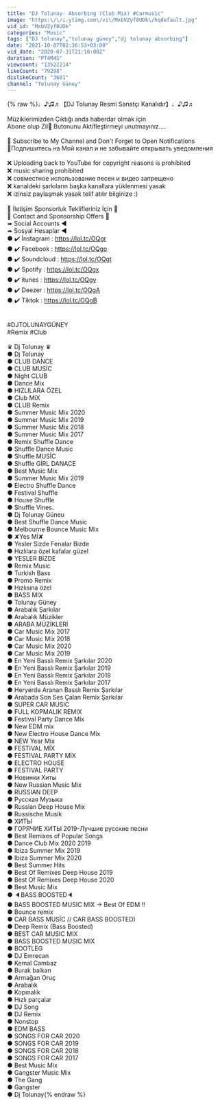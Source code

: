 ```yaml
---
title: "DJ Tolunay- Absorbing (Club Mix) #Carmusic"
image: "https:\/\/i.ytimg.com\/vi\/MxbVZyf8UDk\/hqdefault.jpg"
vid_id: "MxbVZyf8UDk"
categories: "Music"
tags: ["DJ tolunay","tolunay güney","dj tolunay absorbing"]
date: "2021-10-07T02:36:53+03:00"
vid_date: "2020-07-31T21:10:00Z"
duration: "PT4M4S"
viewcount: "13522214"
likeCount: "79298"
dislikeCount: "3601"
channel: "Tolunay Güney"
---
```

{% raw %}♩♪♫♬【DJ Tolunay Resmi Sanatçı Kanalıdır】♩♪♫♬<br />        <br />Müziklerimizden Çıktığı anda haberdar olmak için<br />Abone olup Zil🔔 Butonunu Aktifleştirmeyi unutmayınız....<br /><br />🔔 Subscribe to My Channel and Don't Forget to Open Notifications <br />🔔Подпишитесь на Мой канал и не забывайте открывать уведомления<br /><br /> ❌ Uploading back to YouTube for copyright reasons is prohibited                                                                                                         <br /> ❌ music sharing prohibited<br /> ❌ совместное использование песен и видео запрещено<br /> ❌ kanaldeki şarkıların başka kanallara yüklenmesi yasak<br /> ❌ izinsiz paylaşmak yasak telif atılır bilginize :)<br /><br />   📢  İletişim Sponsorluk Teklifleriniz İçin 📢                                    <br />   📢 Contact and Sponsorship Offers 📢 <br />   ➠ Social Accounts ◄<br />   ➠ Sosyal Hesaplar ◄  <br />● ✔️ İnstagram     :  <a rel="nofollow" target="blank" href="https://lol.tc/OQgr">https://lol.tc/OQgr</a><br />● ✔️ Facebook      :  <a rel="nofollow" target="blank" href="https://lol.tc/OQgo">https://lol.tc/OQgo</a><br />● ✔️ Soundcloud    :  <a rel="nofollow" target="blank" href="https://lol.tc/OQgt">https://lol.tc/OQgt</a><br />● ✔️ Spotify       :  <a rel="nofollow" target="blank" href="https://lol.tc/OQgx">https://lol.tc/OQgx</a><br />● ✔️ itunes        :  <a rel="nofollow" target="blank" href="https://lol.tc/OQgy">https://lol.tc/OQgy</a><br />● ✔️ Deezer        :  <a rel="nofollow" target="blank" href="https://lol.tc/OQgA">https://lol.tc/OQgA</a><br />● ✔️ Tiktok        :  <a rel="nofollow" target="blank" href="https://lol.tc/OQgB">https://lol.tc/OQgB</a><br /><br /><br />#DJTOLUNAYGÜNEY<br />#Remix #Club <br /> <br />♛ Dj Tolunay  ♛<br />● Dj Tolunay<br />● CLUB DANCE<br />● CLUB MUSİC<br />● Night CLUB<br />● Dance Mix<br />● HIZLILARA ÖZEL<br />● Club MiX<br />● CLUB Remix<br />● Summer Music Mix 2020<br />● Summer Music Mix 2019<br />● Summer Music Mix 2018<br />● Summer Music Mix 2017<br />● Remix Shuffle Dance<br />● Shuffle Dance Music<br />● Shuffle MUSİC<br />● Shuffle GİRL DANACE<br />● Best Music Mix<br />● Summer Music Mix 2019<br />● Electro Shuffle Dance<br />● Festival Shuffle<br />● House Shuffle<br />● Shuffle Vines.<br />● Dj Tolunay Güneu<br />● Best Shuffle Dance Music<br />● Melbourne Bounce Music Mix<br />● ✘Yes Mİ✘<br />● Yesler Sizde Fenalar Bizde<br />● Hızlılara özel kafalar güzel<br />● YESLER BİZDE<br />● Remix Music<br />● Turkish Bass<br />● Promo Remix<br />● Hızlısına özel<br />● BASS MIX<br />● Tolunay Güney<br />● Arabalık Şarkılar <br />● Arabalık Müzikler <br />● ARABA MÜZİKLERİ<br />● Car Music Mix 2017<br />● Car Music Mix 2018<br />● Car Music Mix 2020<br />● Car Music Mix 2019<br />● En Yeni Basslı Remix Şarkılar 2020<br />● En Yeni Basslı Remix Şarkılar 2019<br />● En Yeni Basslı Remix Şarkılar 2018<br />● En Yeni Basslı Remix Şarkılar 2017 <br />● Heryerde Aranan Basslı Remix Şarkılar<br />● Arabada Son Ses Çalan Remix Şarkılar<br />● SUPER CAR MUSIC <br />● FULL KOPMALIK REMIX<br />● Festival Party Dance Mix<br />● New EDM mix<br />● New Electro House Dance Mix<br />● NEW Year Mix<br />● FESTIVAL MİX<br />● FESTIVAL PARTY MİX<br />● ELECTRO HOUSE <br />● FESTIVAL PARTY<br />● Новинки Хиты <br />● New Russian Music Mix<br />● RUSSIAN DEEP<br />● Русская Музыка <br />● Russian Deep House Mix<br />● Russische Musik<br />● ХИТЫ<br />● ГОРЯЧИЕ ХИТЫ 2019-Лучшие русские песни <br />● Best Remixes of Popular Songs<br />● Dance Club Mix 2020 2019<br />● Ibiza Summer Mix 2019<br />● Ibiza Summer Mix 2020<br />● Best Summer Hits<br />● Best Of Remixes Deep House 2019<br />● Best Of Remixes Deep House 2020<br />● Best Music Mix<br />● 🔈BASS BOOSTED🔈 <br />● BASS BOOSTED MUSIC MIX → Best Of EDM !!<br />●  Bounce remix<br />● CAR BASS MUSİC // CAR BASS BOOSTED)<br />● Deep Remix (Bass Boosted)<br />● BEST CAR MUSIC MIX<br />● BASS BOOSTED MUSIC MIX<br />● BOOTLEG<br />● DJ Emrecan<br />● Kemal Cambaz<br />● Burak balkan<br />● Armağan Oruç<br />● Arabalık<br />● Kopmalık<br />● Hızlı parçalar<br />● DJ Song<br />● DJ Remix<br />● Nonstop<br />● EDM BASS<br />● SONGS FOR CAR 2020<br />● SONGS FOR CAR 2019<br />● SONGS FOR CAR 2018<br />● SONGS FOR CAR 2017<br />● Best Music Mix<br />● Gangster Music Mix <br />● The Gang<br />● Gangster<br />● Dj Tolunay{% endraw %}
